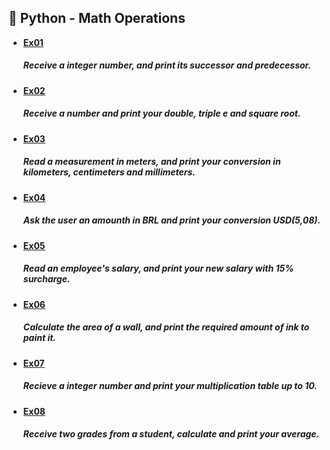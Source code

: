 ## 🐍 Python - Math Operations
- **[Ex01](https://github.com/Guinzena/py-math-operations/blob/main/ex01.py)** <h5>Receive a integer number, and print its successor and predecessor.</h5>
- **[Ex02](https://github.com/Guinzena/py-math-operations/blob/main/ex02.py)** <h5>Receive a number and print your double, triple e and square root.</h5>
- **[Ex03](https://github.com/Guinzena/py-math-operations/blob/main/ex03.py)** <h5>Read a measurement in meters, and print your conversion in kilometers, centimeters and millimeters.</h5>
- **[Ex04](https://github.com/Guinzena/py-math-operations/blob/main/ex04.py)** <h5>Ask the user an amounth in BRL and print your conversion USD(5,08).</h5>
- **[Ex05](https://github.com/Guinzena/py-math-operations/blob/main/ex05.py)** <h5>Read an employee's salary, and print your new salary with 15% surcharge.</h5>
- **[Ex06](https://github.com/Guinzena/py-math-operations/blob/main/ex06.py)** <h5>Calculate the area of a wall, and print the required amount of ink to paint it.</h5>
- **[Ex07](https://github.com/Guinzena/py-math-operations/blob/main/ex07.py)** <h5>Recieve a integer number and print your multiplication table up to 10.</h5>
- **[Ex08](https://github.com/Guinzena/py-math-operations/blob/main/ex08.py)** <h5>Receive two grades from a student, calculate and print your average.</h5>
